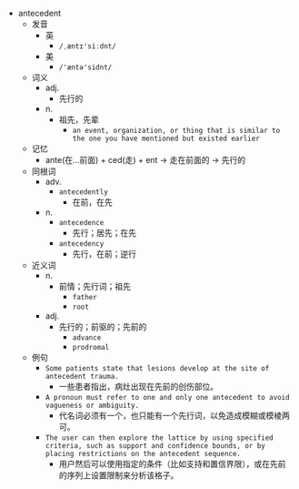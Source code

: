 - antecedent
  - 发音
    - 英
      - `/ˌæntɪ'siːdnt/`
    - 美
      - `/'æntə'sidnt/`
  - 词义
    - adj.
      - 先行的
    - n.
      - 祖先，先辈
        - `an event, organization, or thing that is similar to the one you have mentioned but existed earlier`
  - 记忆
    - ante(在…前面) + ced(走) + ent → 走在前面的 → 先行的
  - 同根词
    - adv.
      - `antecedently`
        - 在前，在先
    - n.
      - `antecedence`
        - 先行；居先；在先
      - `antecedency`
        - 先行，在前；逆行
  - 近义词
    - n.
      - 前情；先行词；祖先
        - `father`
        - `root`
    - adj.
      - 先行的；前驱的；先前的
        - `advance`
        - `prodromal`
  - 例句
    - `Some patients state that lesions develop at the site of antecedent trauma.`
      - 一些患者指出，病灶出现在先前的创伤部位。
    - `A pronoun must refer to one and only one antecedent to avoid vagueness or ambiguity.`
      - 代名词必须有一个，也只能有一个先行词，以免造成模糊或模棱两可。
    - `The user can then explore the lattice by using specified criteria, such as support and confidence bounds, or by placing restrictions on the antecedent sequence.`
      - 用户然后可以使用指定的条件（比如支持和置信界限），或在先前的序列上设置限制来分析该格子。

